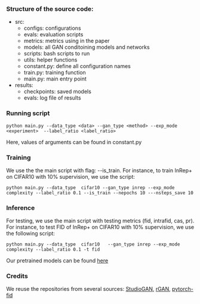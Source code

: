 


### Structure of the source code:

- src: 
  - configs: configurations 
  - evals: evaluation scripts
  - metrics: metrics using in the paper
  - models: all GAN conditoining models and networks 
  - scripts: bash scripts to run
  - utils: helper functions
  - constant.py: define all configuration names
  - train.py: training function
  - main.py: main entry point
- results:
  - checkpoints: saved models
  - evals: log file of results

### Running script
```
python main.py --data_type <data> --gan_type <method> --exp_mode <experiment>  --label_ratio <label_ratio>
```

Here, values of arguments can be found in constant.py 

### Training

We use the the main script with flag: --is_train. For instance, to train InRep+ on CIFAR10 with 10% supervision, we use the script:

```
python main.py --data_type  cifar10 --gan_type inrep --exp_mode complexity --label_ratio 0.1 --is_train --nepochs 10 ---nsteps_save 10
```
### Inference

For testing, we use the main script with testing metrics (fid, intrafid, cas, pr). For instance, to test FID of  InRep+ on CIFAR10 with 10% supervision, we use the following script:

```
python main.py --data_type  cifar10   --gan_type inrep --exp_mode complexity --label_ratio 0.1 -t fid
```

Our pretrained models can be found [here](https://drive.google.com/drive/u/1/folders/1_89ycRW3N6h7RdYAEQ8_gOjrHbvh6pFh)
### Credits

We reuse the repositories from several sources: [StudioGAN](https://github.com/POSTECH-CVLab/PyTorch-StudioGAN), [rGAN](https://github.com/takuhirok/rGAN), [pytorch-fid](https://github.com/mseitzer/pytorch-fid)


